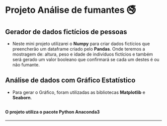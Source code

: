 # Projeto Análise de fumantes :no_smoking:

## Gerador de dados fictícios de pessoas

- Neste mini projeto utilizarei o **Numpy** para criar dados fictícios que preencherão um dataframe criado pelo **Pandas**. Onde teremos a mostragem de: altura, peso e idade de indivíduos fictícios e também será gerado um valor booleano que confirmará se cada um destes é ou não fumante.

## Análise de dados com Gráfico Estatístico

- Para gerar o Gráfico, foram utilizadas as bibliotecas **Matplotlib** e **Seaborn**.

##

#### O projeto utiliza o pacote Python Anaconda3

---

